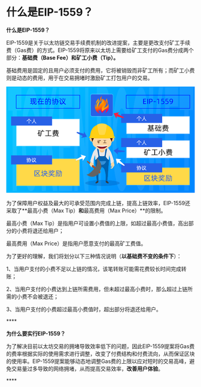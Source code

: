 # 什么是EIP-1559？

**什么是EIP-1559？**

EIP-1559是关于以太坊链交易手续费机制的改进提案，主要是更改支付矿工手续费（Gas费）的方式。EIP-1559将原来以太坊上需要给矿工支付的Gas费分成两个部分：**基础费（Base Fee）和矿工小费（Tip）。**

基础费用是固定的且用户必须支付的费用，它将被销毁而非矿工所有；而矿工小费则是动态的费用，用于在交易拥堵时激励矿工打包用户的交易。

![](../../.gitbook/assets/kuang-gong-fei-kao-bei-.png)



为了保障用户权益及最大的可承受范围内完成上链，提高上链效率，EIP-1559还采取了**最高小费（Max Tip）**和**最高费用（Max Price）**的限制。

最高小费（Max Tip）是指用户可设置小费值的上限，如超过最高小费值，高出部分的小费将退还给用户；

最高费用（Max Price）是指用户愿意支付的最高矿工费值。



为了更好的理解，我们将划分以下三种情况说明（**以基础费不变的条件下**）：

1、当用户支付的小费不足以上链的情况，该笔转账可能需花费较长时间完成转账；

2、当用户支付的小费达到上链所需费用，但未超过最高小费时，那么超过上链所需的小费不会被退还；

3、当用户支付的小费超过最高小费值时，超出部分将退还给用户。

\*\*\*\*

**为什么要实行EIP-1559？**

为了解决目前以太坊交易的拥堵导致效率低下的问题，因此EIP-1559提案将Gas费的费率根据实际的使用需求进行调整，改变了付费结构和付费流向，从而保证区块的使用率。EIP-1559提案能够动态地调整Gas费的上限以应对短时的交易高峰，避免交易量过多导致的网络拥堵，从而提高交易效率，**改善用户体验**。







\*\*\*\*


